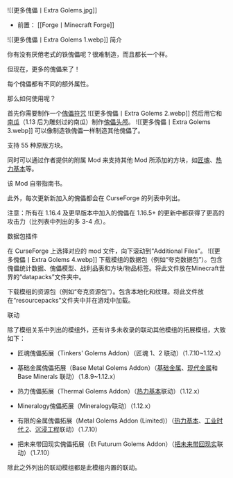 ![[更多傀儡丨Extra Golems.jpg]]
- 前置：
 [[Forge丨Minecraft Forge]]

![[更多傀儡丨Extra Golems 1.webp]]
简介

你有没有厌倦老式的铁傀儡呢？很难制造，而且都长一个样。

但现在，更多的傀儡来了！

每个傀儡都有不同的额外属性。

  

那么如何使用呢？

首先你需要制作一个[傀儡符咒](https://www.mcmod.cn/item/335794.html "傀儡符咒")
![[更多傀儡丨Extra Golems 2.webp]]
然后用它和[南瓜](https://www.mcmod.cn/item/924.html "南瓜")（1.13 后为雕刻过的南瓜）制作[傀儡头颅](https://www.mcmod.cn/item/335792.html "傀儡头颅")。
![[更多傀儡丨Extra Golems 3.webp]]
可以像制造铁傀儡一样制造其他傀儡了。

  

支持 55 种原版方块。

同时可以通过作者提供的附属 Mod 来支持其他 Mod 所添加的方块，如[匠魂](https://www.mcmod.cn/class/101.html "匠魂")、[热力基本](https://www.mcmod.cn/class/425.html "热力基本")等。

该 Mod 自带指南书。

此外，每次更新新加入的傀儡都会在 CurseForge 的列表中列出。

注意：所有在 1.16.4 及更早版本中加入的傀儡在 1.16.5+ 的更新中都获得了更高的攻击力（比列表中列出的多 3-4 点）。

数据包插件

在 CurseForge 上选择对应的 mod 文件，向下滚动到“Additional Files”。
![[更多傀儡丨Extra Golems 4.webp]]
下载模组的数据包（例如“夸克数据包”）。包含傀儡统计数据、傀儡模型、战利品表和方块/物品标签。将此文件放在Minecraft世界的“datapacks”文件夹中。

下载模组的资源包（例如“夸克资源包”）。包含本地化和纹理。将此文件放在“resourcepacks”文件夹中并在游戏中加载。

联动

除了模组关系中列出的模组外，还有许多未收录的联动其他模组的拓展模组，大致如下：

- 匠魂傀儡拓展（Tinkers' Golems Addon）（匠魂 1、2 联动）（1.7.10~1.12.x）
    
- 基础金属傀儡拓展（Base Metal Golems Addon）（[基础金属](https://www.mcmod.cn/class/2910.html "基础金属")、[现代金属](https://www.mcmod.cn/class/2934.html "现代金属")和 Base Minerals 联动）（1.8.9~1.12.x）
    
- 热力傀儡拓展（Thermal Golems Addon）（[热力基本](https://www.mcmod.cn/class/425.html "热力基本")联动）（1.12.x）
    
- Mineralogy傀儡拓展（Mineralogy联动）（1.12.x）
    
- 有限的金属傀儡拓展（Metal Golems Addon (Limited)）（[热力基本](https://www.mcmod.cn/class/425.html "热力基本")、[工业时代 2](https://www.mcmod.cn/class/2.html "工业时代2")、[沉浸工程](https://www.mcmod.cn/class/463.html "沉浸工程")联动）（1.7.10）
    
- 把未来带回现实傀儡拓展（Et Futurum Golems Addon）（[把未来带回现实](https://www.mcmod.cn/class/467.html "把未来带回现实")联动）（1.7.10）  
    

除此之外列出的联动模组都是此模组内置的联动。